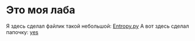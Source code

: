 # Это моя лаба

Я здесь сделал файлик такой небольшой: [Entropy.py](../../../Entropy.py)
А вот здесь сделал папочку: [yes](test)
